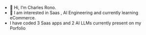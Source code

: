 - 👋 Hi, I’m Charles Rono.
- 🌱 I am interested in Saas , AI Engineering and currently learning eCommerce.
- I have coded 3 Saas apps and 2 AI LLMs currently present on my Porfolio
